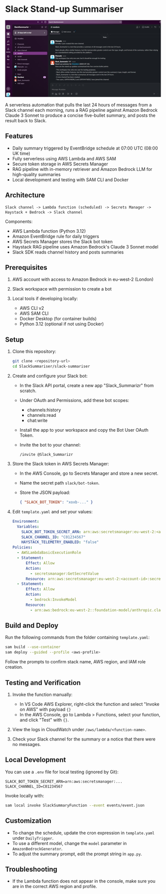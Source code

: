 # Slack Stand-up Summariser

![Slack Summariser Output](screenshots/pic01.jpg)

A serverless automation that pulls the last 24 hours of messages from a Slack channel each morning, runs a RAG pipeline against Amazon Bedrock Claude 3 Sonnet to produce a concise five-bullet summary, and posts the result back to Slack.

## Features

* Daily summary triggered by EventBridge schedule at 07:00 UTC (08:00 UK time)
* Fully serverless using AWS Lambda and AWS SAM
* Secure token storage in AWS Secrets Manager
* RAG pipeline with in-memory retriever and Amazon Bedrock LLM for high-quality summaries
* Local development and testing with SAM CLI and Docker

## Architecture

```
Slack channel -> Lambda function (scheduled) -> Secrets Manager -> Haystack + Bedrock -> Slack channel
```

Components:

* AWS Lambda function (Python 3.12)
* Amazon EventBridge rule for daily triggers
* AWS Secrets Manager stores the Slack bot token
* Haystack RAG pipeline uses Amazon Bedrock's Claude 3 Sonnet model
* Slack SDK reads channel history and posts summaries

## Prerequisites

1. AWS account with access to Amazon Bedrock in eu-west-2 (London)
2. Slack workspace with permission to create a bot
3. Local tools if developing locally:

   * AWS CLI v2
   * AWS SAM CLI
   * Docker Desktop (for container builds)
   * Python 3.12 (optional if not using Docker)

## Setup

1. Clone this repository:

   ```bash
   git clone <repository-url>
   cd SlackSummariser/slack-summariser
   ```

2. Create and configure your Slack bot:

   * In the Slack API portal, create a new app "Slack\_Summarizr" from scratch.
   * Under OAuth and Permissions, add these bot scopes:

     * channels\:history
     * channels\:read
     * chat\:write
   * Install the app to your workspace and copy the Bot User OAuth Token.
   * Invite the bot to your channel:

     ```
     /invite @Slack_Summarizr
     ```

3. Store the Slack token in AWS Secrets Manager:

   * In the AWS Console, go to Secrets Manager and store a new secret.
   * Name the secret path `slack/bot-token`.
   * Store the JSON payload:

     ```json
     { "SLACK_BOT_TOKEN": "xoxb-..." }
     ```

4. Edit `template.yaml` and set your values:

   ```yaml
   Environment:
     Variables:
       SLACK_BOT_TOKEN_SECRET_ARN: arn:aws:secretsmanager:eu-west-2:<account-id>:secret:slack/bot-token-<suffix>
       SLACK_CHANNEL_ID: "C01234567"
       HAYSTACK_TELEMETRY_ENABLED: "false"
   Policies:
     - AWSLambdaBasicExecutionRole
     - Statement:
         Effect: Allow
         Action:
           - secretsmanager:GetSecretValue
         Resource: arn:aws:secretsmanager:eu-west-2:<account-id>:secret:slack/bot-token-<suffix>
     - Statement:
         Effect: Allow
         Action:
           - bedrock:InvokeModel
         Resource:
           - arn:aws:bedrock:eu-west-2::foundation-model/anthropic.claude-3-sonnet-20240229-v1:0
   ```

## Build and Deploy

Run the following commands from the folder containing `template.yaml`:

```bash
sam build --use-container
sam deploy --guided --profile <aws-profile>
```

Follow the prompts to confirm stack name, AWS region, and IAM role creation.

## Testing and Verification

1. Invoke the function manually:

   * In VS Code AWS Explorer, right-click the function and select "Invoke on AWS" with payload `{}`
   * In the AWS Console, go to Lambda > Functions, select your function, and click "Test" with `{}`.
2. View the logs in CloudWatch under `/aws/lambda/<function-name>`.
3. Check your Slack channel for the summary or a notice that there were no messages.

## Local Development

You can use a `.env` file for local testing (ignored by Git):

```dotenv
SLACK_BOT_TOKEN_SECRET_ARN=arn:aws:secretsmanager:...
SLACK_CHANNEL_ID=C01234567
```

Invoke locally with:

```bash
sam local invoke SlackSummaryFunction --event events/event.json
```

## Customization

* To change the schedule, update the cron expression in `template.yaml` under `DailyTrigger`.
* To use a different model, change the `model` parameter in `AmazonBedrockGenerator`.
* To adjust the summary prompt, edit the prompt string in `app.py`.

## Troubleshooting

* If the Lambda function does not appear in the console, make sure you are in the correct AWS region and profile.